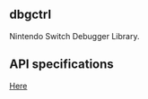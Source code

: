 ## dbgctrl  
Nintendo Switch Debugger Library.  

## API specifications  
[Here](https://unvirus.github.io/dbgctrl/index.html)  

